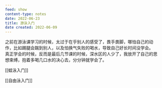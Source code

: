 ```yaml
---
feed: show
content-type: notes
date: 2022-06-23
title: 游泳入门
date created: 2022-06-09
---
```

之前在游泳课学习的时候，太过于在乎别人的感受了，畏手畏脚，哪怕自己的动作，比如踢腿会踹到别人，以及怕换气失败的喝水，导致自己好长时间没学会。
真正学会的时候，反而是最后几节课的时候，深水区的人少了，我放开了自己的思想束缚，抱着多喝几口水的决心去，分分钟就学会了。

[[蛙泳入门]]

[[自由泳入门]]
